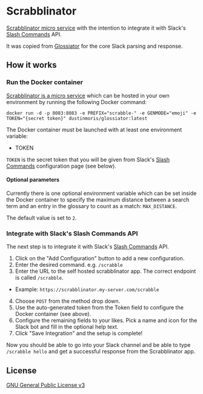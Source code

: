 # Scrabblinator
[Scrabblinator micro service](https://hub.docker.com/r/bigjonroberts/scrabblinator) with the intention to integrate it with Slack's [Slash Commands](https://api.slack.com/slash-commands) API.

It was copied from [Glossiator](https://hub.docker.com/r/dustinmoris/glossiator/) for the core Slack parsing and response.

## How it works

### Run the Docker container

[Scrabblinator is a micro service](https://hub.docker.com/r/dustinmoris/glossiator/) which can be hosted in your own environment by running the following Docker command:

```
docker run -d -p 8083:8083 -e PREFIX="scrabble-" -e GENMODE="emoji" -e TOKEN="{secret token}" dustinmoris/glossiator:latest
```

The Docker container must be launched with at least one environment variable:

- TOKEN

`TOKEN` is the secret token that you will be given from Slack's [Slash Commands](https://api.slack.com/slash-commands) configuration page (see below).

#### Optional parameters

Currently there is one optional environment variable which can be set inside the Docker container to specify the maximum distance between a search term and an entry in the glossary to count as a match: `MAX_DISTANCE`.

The default value is set to `2`.

### Integrate with Slack's Slash Commands API

The next step is to integrate it with Slack's [Slash Commands](https://api.slack.com/slash-commands) API.

1. Click on the "Add Configuration" button to add a new configuration.
2. Enter the desired command. e.g. `/scrabble`
3. Enter the URL to the self hosted scrabblinator app. The correct endpoint is called `/scrabble`.
  - Example: `https://scrabblinator.my-server.com/scrabble`
4. Choose `POST` from the method drop down.
5. Use the auto-generated token from the Token field to configure the Docker container (see above).
6. Configure the remaining fields to your likes. Pick a name and icon for the Slack bot and fill in the optional help text.
7. Click "Save Integration" and the setup is complete!

Now you should be able to go into your Slack channel and be able to type `/scrabble hello` and get a successful response from the Scrabblinator app.

## License

[GNU General Public License v3](https://raw.githubusercontent.com/dustinmoris/Glossiator/master/LICENSE)
